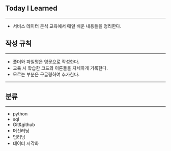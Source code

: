 ## Today I Learned

---

- 서비스 데이터 분석 교육에서 매일 배운 내용들을 정리한다.

## 작성 규칙

---

- 폴더와 파일명은 영문으로 작성한다.
- 교육 시 학습한 코드와 이론들을 자세하게 기록한다.
- 모르는 부분은 구글링하여 추가한다.

---

## 분류

---

- python
- sql 
- Git&github
- 머신러닝
- 딥러닝
- 데이터 시각화



